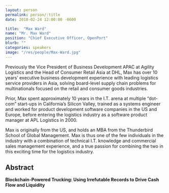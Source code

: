 ```yaml
---
layout: person
permalink: person/:title
date: 2018-02-24 12:00:00 -0600

title:  "Max Ward"
name: "Mr. Max Ward"
position: "Chief Executive Officer, OpenPort"
blurb: ""
categories: speakers
image: "/res/people/Max-Ward.jpg"
---
```


Previously the Vice President of Business Development APAC at Agility Logistics and the Head of Consumer Retail Asia at DHL, Max has over 10 years’ executive business development experience with leading logistics service providers in Asia, solving board-level supply chain problems for multinationals focused on the retail and consumer goods industries.

Prior, Max spent approximately 10 years in the I.T. arena at multiple “dot-com” start-ups in California’s Silicon Valley, trained as a systems engineer and worked for product development software companies in the US and Europe, before entering the logistics industry as a software product manager at APL Logistics in 2000.

Max is originally from the US, and holds an MBA from the Thunderbird School of Global Management. Max is thus one of the few individuals in the industry with a combination of technical I.T. knowledge and commercial sales management experience, and a true passion for combining the two in this exciting time for the logistics industry.

## Abstract

**Blockchain-Powered Trucking: Using Irrefutable Records to Drive Cash Flow and Liquidity**